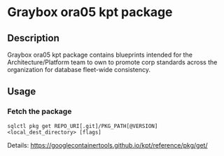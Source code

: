 # Graybox ora05 kpt package

## Description
Graybox ora05 kpt package contains blueprints intended for
the Architecture/Platform team to own to promote corp standards
across the organization for database fleet-wide consistency.

## Usage

### Fetch the package
`sqlctl pkg get REPO_URI[.git]/PKG_PATH[@VERSION] <local_dest_directory> [flags]`

Details: https://googlecontainertools.github.io/kpt/reference/pkg/get/

